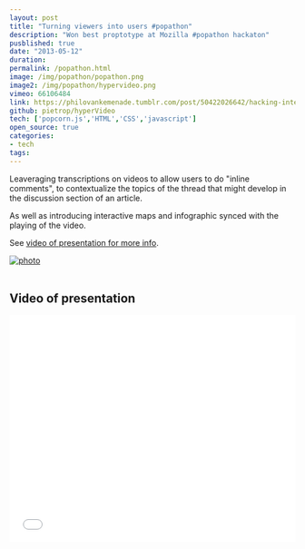 ```yaml
---
layout: post
title: "Turning viewers into users #popathon"
description: "Won best proptotype at Mozilla #popathon hackaton"
pusblished: true
date: "2013-05-12"
duration:
permalink: /popathon.html
image: /img/popathon/popathon.png
image2: /img/popathon/hypervideo.png
vimeo: 66106484
link: https://philovankemenade.tumblr.com/post/50422026642/hacking-interactive-online-video-stories-at
github: pietrop/hyperVideo
tech: ['popcorn.js','HTML','CSS','javascript']
open_source: true
categories: 
- tech
tags:
---
```



Leaveraging transcriptions on videos to allow users to do "inline comments", to contextualize the topics of the thread that might develop in the discussion section of an article.

As well as introducing interactive maps and infographic synced with the playing of the video.

See [video of presentation for more info]({{site.url}}{{url}}/#video).

<div class="image-wrapper">
<a href="{{ image2}}" data-lightbox="popathon " title="popathon ">
<img class="thumb img-round img-responsive" src="{{ image2}}" alt="photo" />
</a>
</div>


<!-- <div class="image-wrapper">
<a href="{{ image}}" data-lightbox="popathon " title="popathon ">
<img class="thumb img-round img-responsive" src="{{ image}}" alt="photo" />
</a>
</div> -->

<br>

<h2 id="video">Video of presentation</h2>
<div class="videoWrapper">
<iframe src="//player.vimeo.com/video/{{vimeo}}?title=0&amp;byline=0&amp;portrait=0" width="100%" height="400" frameborder="0" webkitallowfullscreen mozallowfullscreen allowfullscreen></iframe>
</div>



